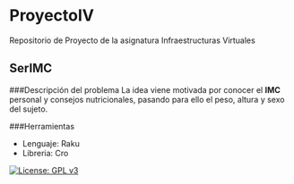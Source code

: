 # ProyectoIV
Repositorio de Proyecto de la asignatura Infraestructuras Virtuales

## SerIMC
###Descripción del problema
La idea viene motivada por conocer el **IMC** personal y consejos nutricionales, 
pasando para ello el peso, altura y sexo del sujeto.

###Herramientas
- Lenguaje: Raku
- Libreria: Cro

[![License: GPL v3](https://img.shields.io/badge/License-GPLv3-blue.svg)](https://www.gnu.org/licenses/gpl-3.0)
